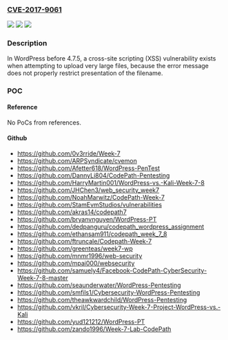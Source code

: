 ### [CVE-2017-9061](https://cve.mitre.org/cgi-bin/cvename.cgi?name=CVE-2017-9061)
![](https://img.shields.io/static/v1?label=Product&message=n%2Fa&color=blue)
![](https://img.shields.io/static/v1?label=Version&message=n%2Fa&color=blue)
![](https://img.shields.io/static/v1?label=Vulnerability&message=n%2Fa&color=brighgreen)

### Description

In WordPress before 4.7.5, a cross-site scripting (XSS) vulnerability exists when attempting to upload very large files, because the error message does not properly restrict presentation of the filename.

### POC

#### Reference
No PoCs from references.

#### Github
- https://github.com/0v3rride/Week-7
- https://github.com/ARPSyndicate/cvemon
- https://github.com/Afetter618/WordPress-PenTest
- https://github.com/DannyLi804/CodePath-Pentesting
- https://github.com/HarryMartin001/WordPress-vs.-Kali-Week-7-8
- https://github.com/JHChen3/web_security_week7
- https://github.com/NoahMarwitz/CodePath-Week-7
- https://github.com/StamEvmStudios/vulnerabilities
- https://github.com/akras14/codepath7
- https://github.com/bryanvnguyen/WordPress-PT
- https://github.com/dedpanguru/codepath_wordpress_assignment
- https://github.com/ethansam911/codepath_week_7_8
- https://github.com/ftruncale/Codepath-Week-7
- https://github.com/greenteas/week7-wp
- https://github.com/mnmr1996/web-security
- https://github.com/mpai000/websecurity
- https://github.com/samuely4/Facebook-CodePath-CyberSecurity-Week-7-8-master
- https://github.com/seaunderwater/WordPress-Pentesting
- https://github.com/smfils1/Cybersecurity-WordPress-Pentesting
- https://github.com/theawkwardchild/WordPress-Pentesting
- https://github.com/vkril/Cybersecurity-Week-7-Project-WordPress-vs.-Kali
- https://github.com/yud121212/WordPress-PT
- https://github.com/zando1996/Week-7-Lab-CodePath

